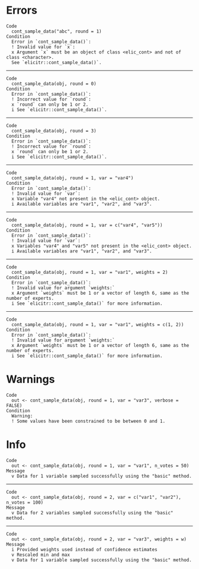 # Errors

    Code
      cont_sample_data("abc", round = 1)
    Condition
      Error in `cont_sample_data()`:
      ! Invalid value for `x`:
      x Argument `x` must be an object of class <elic_cont> and not of class <character>.
      See `elicitr::cont_sample_data()`.

---

    Code
      cont_sample_data(obj, round = 0)
    Condition
      Error in `cont_sample_data()`:
      ! Incorrect value for `round`:
      x `round` can only be 1 or 2.
      i See `elicitr::cont_sample_data()`.

---

    Code
      cont_sample_data(obj, round = 3)
    Condition
      Error in `cont_sample_data()`:
      ! Incorrect value for `round`:
      x `round` can only be 1 or 2.
      i See `elicitr::cont_sample_data()`.

---

    Code
      cont_sample_data(obj, round = 1, var = "var4")
    Condition
      Error in `cont_sample_data()`:
      ! Invalid value for `var`:
      x Variable "var4" not present in the <elic_cont> object.
      i Available variables are "var1", "var2", and "var3".

---

    Code
      cont_sample_data(obj, round = 1, var = c("var4", "var5"))
    Condition
      Error in `cont_sample_data()`:
      ! Invalid value for `var`:
      x Variables "var4" and "var5" not present in the <elic_cont> object.
      i Available variables are "var1", "var2", and "var3".

---

    Code
      cont_sample_data(obj, round = 1, var = "var1", weights = 2)
    Condition
      Error in `cont_sample_data()`:
      ! Invalid value for argument `weights:`
      x Argument `weights` must be 1 or a vector of length 6, same as the number of experts.
      i See `elicitr::cont_sample_data()` for more information.

---

    Code
      cont_sample_data(obj, round = 1, var = "var1", weights = c(1, 2))
    Condition
      Error in `cont_sample_data()`:
      ! Invalid value for argument `weights:`
      x Argument `weights` must be 1 or a vector of length 6, same as the number of experts.
      i See `elicitr::cont_sample_data()` for more information.

# Warnings

    Code
      out <- cont_sample_data(obj, round = 1, var = "var3", verbose = FALSE)
    Condition
      Warning:
      ! Some values have been constrained to be between 0 and 1.

# Info

    Code
      out <- cont_sample_data(obj, round = 1, var = "var1", n_votes = 50)
    Message
      v Data for 1 variable sampled successfully using the "basic" method.

---

    Code
      out <- cont_sample_data(obj, round = 2, var = c("var1", "var2"), n_votes = 100)
    Message
      v Data for 2 variables sampled successfully using the "basic" method.

---

    Code
      out <- cont_sample_data(obj, round = 2, var = "var3", weights = w)
    Message
      i Provided weights used instead of confidence estimates
      v Rescaled min and max
      v Data for 1 variable sampled successfully using the "basic" method.

